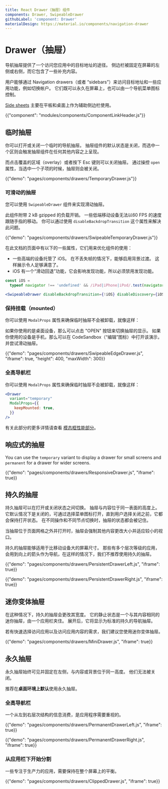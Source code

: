 ```yaml
---
title: React Drawer（抽屉）组件
components: Drawer, SwipeableDrawer
githubLabel: 'component: Drawer'
materialDesign: https://material.io/components/navigation-drawer
---
```


# Drawer（抽屉）

<p class="description">导航抽屉提供了一个访问您应用中的目标地址的途径。 侧边栏被固定在屏幕的左侧或右侧，而它包含了一些补充内容。</p>

用户能够通过 Navigation drawers（或者 “sidebars”）来访问目标地址和一些应用功能，例如切换帐户。 它们既可以永久在屏幕上，也可以由一个导航菜单图标控制。

[Side sheets](https://material.io/components/sheets-side) 主要在平板和桌面上作为辅助侧边栏使用。

{{"component": "modules/components/ComponentLinkHeader.js"}}

## 临时抽屉

你可以打开或关闭一个临时的导航抽屉。 抽屉组件的默认状态是关闭，而选中一个区则会触发抽屉组件在任何其他内容之上呈现。

而点击覆盖的区域（overlay）或者按下 Esc 键则可以关闭抽屉。 通过操控 `open` 属性，当选中一个子项的时候，抽屉则会被关闭。

{{"demo": "pages/components/drawers/TemporaryDrawer.js"}}

### 可滑动的抽屉

您可以使用 `SwipeableDrawer` 组件来实现滑动抽屉。

此组件附带 2 kB gzipped 的负载开销。 一些低端移动设备无法以60 FPS 的速度跟随手指的移动。 你可以通过使用 `disableBackdropTransition` 这个属性来解决此问题。

{{"demo": "pages/components/drawers/SwipeableTemporaryDrawer.js"}}

在此文档的页面中有以下的一些属性，它们用来优化组件的使用：

- 一些高端的设备托管了 iOS。 在不丢失帧的情况下，能够启用背景过渡。 这样展示令人足够满意了。
- iOS 有一个“滑动回退”功能，它会影响发现功能，所以必须禁用发现功能。

```jsx
const iOS =
  typeof navigator !== 'undefined' && /iPad|iPhone|iPod/.test(navigator.userAgent);

<SwipeableDrawer disableBackdropTransition={!iOS} disableDiscovery={iOS} />;
```

### 保持挂载（mounted）

你可以使用 `ModalProps` 属性来确保临时抽屉不会被卸载，就像这样：

如果你使用的是桌面设备，那么可以点击 "OPEN" 按钮来切换抽屉的显示。 如果你使用的设备是手机，那么可以在 CodeSandbox（“编辑”图标）中打开该演示，并尝试滑动抽屉。

{{"demo": "pages/components/drawers/SwipeableEdgeDrawer.js", "iframe": true, "height": 400, "maxWidth": 300}}

### 全高导航栏

你可以使用 `ModalProps` 属性来确保临时抽屉不会被卸载，就像这样：

```jsx
<Drawer
  variant="temporary"
  ModalProps={{
    keepMounted: true,
  }}
/>
```

有关此部分的更多详情请查看 [模态框性能部分](/components/modal/#performance)。

## 响应式的抽屉

You can use the `temporary` variant to display a drawer for small screens and `permanent` for a drawer for wider screens.

{{"demo": "pages/components/drawers/ResponsiveDrawer.js", "iframe": true}}

## 持久的抽屉

持久抽屉可以在打开或关闭状态之间切换。 抽屉与内容位于同一表面的高度上。 它默认情况下是关闭的，可通过选择菜单图标打开，直到用户选择关闭之前，它都会保持打开状态。 在不同操作和不同节点切换时，抽屉的状态都会被记住。

当抽屉位于页面网格之外并打开时，抽屉会强制其他内容更改大小并适应较小的视口。

持久的抽屉能够适用于比移动设备大的屏幕尺寸。 那些有多个层次等级的应用，会用到向上的箭头作为导航，在这样的情况下，我们不推荐使用持久的抽屉。

{{"demo": "pages/components/drawers/PersistentDrawerLeft.js", "iframe": true}}

{{"demo": "pages/components/drawers/PersistentDrawerRight.js", "iframe": true}}

## 迷你变体抽屉

在这种情况下，持久的抽屉会更改其宽度。 它的静止状态是一个与其内容相同的迷你抽屉，由一个应用栏夹住。 展开后，它将显示为标准的持久的导航抽屉。

若有快速选择访问应用以及访问应用内容的需求，我们建议您使用迷你变体抽屉。

{{"demo": "pages/components/drawers/MiniDrawer.js", "iframe": true}}

## 永久抽屉

永久抽屉始终可见并固定在左侧，与内容或背景位于同一高度。 他们无法被关闭。

推荐在**桌面环境上默认**使用永久抽屉。

### 全高导航栏

一个从左到右层次结构的信息消费，是应用程序需要重视的。

{{"demo": "pages/components/drawers/PermanentDrawerLeft.js", "iframe": true}}

{{"demo": "pages/components/drawers/PermanentDrawerRight.js", "iframe": true}}

### 从应用栏下开始分割

一些专注于生产力的应用，需要保持在整个屏幕上的平衡。

{{"demo": "pages/components/drawers/ClippedDrawer.js", "iframe": true}}
